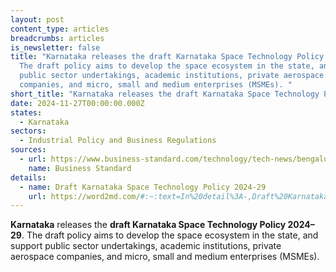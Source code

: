 ```yaml
---
layout: post
content_type: articles
breadcrumbs: articles
is_newsletter: false
title: "Karnataka releases the draft Karnataka Space Technology Policy 2024–29.
  The draft policy aims to develop the space ecosystem in the state, and support
  public sector undertakings, academic institutions, private aerospace
  companies, and micro, small and medium enterprises (MSMEs). "
short_title: "Karnataka releases the draft Karnataka Space Technology Policy 2024–29. "
date: 2024-11-27T00:00:00.000Z
states:
  - Karnataka
sectors:
  - Industrial Policy and Business Regulations
sources:
  - url: https://www.business-standard.com/technology/tech-news/bengaluru-tech-summit-draft-karnataka-space-tech-policy-launched-124112000574_1.html
    name: Business Standard
details:
  - name: Draft Karnataka Space Technology Policy 2024-29
    url: https://word2md.com/#:~:text=In%20detail%3A-,Draft%20Karnataka%20Space%20Technology%20Policy%202024%2D29,-Karnataka%20releases%20the
---
```

**Karnataka** releases the **draft Karnataka Space Technology Policy 2024–29**. The draft policy aims to develop the space ecosystem in the state, and support public sector undertakings, academic institutions, private aerospace companies, and micro, small and medium enterprises (MSMEs).
